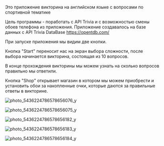 Это приложение викторина на английском языке с вопросами по спортивной тематике

Цель программы - поработать с API Trivia и с возможностью смены обоев телефона из приложения. Приложение создавалось на базе данных с API Trivia DataBase  https://opentdb.com/

При запуске приложения мы видим две кнопки. 

Кнопка "Start" переносит нас на экран выбора сложности, после выбора начинается викторина, состоящая из 10 вопросов. 

В конце прохождения викторины мы можем узнать на сколько вопросов правильно мы ответили.

Кнопка "Shop" открывает магазин в котором мы можем приобрести и установить обои за накопленные очки, которые даются за правильные ответы в викторине.

![photo_5436224786578656076_y](https://github.com/Pe4eneg05/Sports-Quiz/assets/125829710/69dd17b5-5624-48b9-b97c-78bc11ec01ed)

![photo_5436224786578656075_y](https://github.com/Pe4eneg05/Sports-Quiz/assets/125829710/82020155-f51a-4dc8-bb09-556014a3781c)

![photo_5436224786578656182_y](https://github.com/Pe4eneg05/Sports-Quiz/assets/125829710/520410e1-009b-46e3-b54b-822296474e44)

![photo_5436224786578656183_y](https://github.com/Pe4eneg05/Sports-Quiz/assets/125829710/65de5b09-cf64-4dab-a4cc-e2e863aadd73)

![photo_5436224786578656184_y](https://github.com/Pe4eneg05/Sports-Quiz/assets/125829710/b1a1f4b2-dbd0-40ad-8d18-dea872f1af1d)

